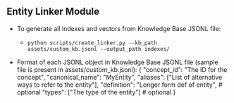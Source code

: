 ## Entity Linker Module

- To generate all indexes and vectors from Knowledge Base JSONL file:
	* `python scripts/create_linker.py --kb_path assets/custom_kb.jsonl --output_path indexes/`


- Format of each JSONL object in Knowledge Base JSONL file (sample file is present in assets/custom_kb.jsonl):
	{
		"concept_id": "The ID for the concept",
		"canonical_name": "MyEntity",
		"aliases": ["List of alternative ways to refer to the entity"],
		"definition": "Longer form def of entity", # optional
		"types": ["The type of the entity"] # optional
	}
